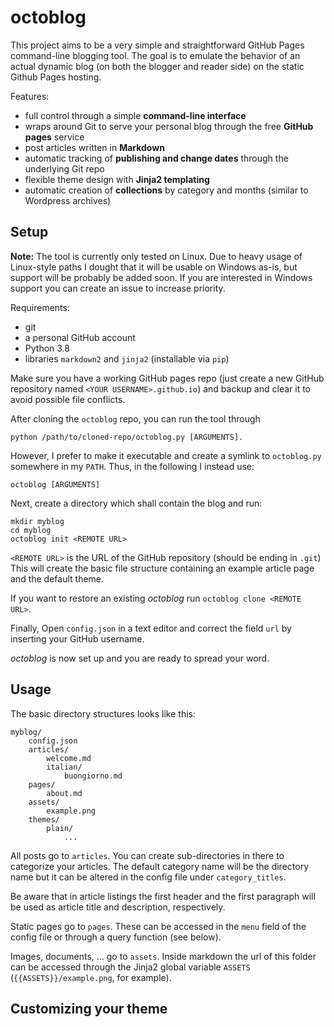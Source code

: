 # octoblog

This project aims to be a very simple and straightforward GitHub Pages command-line blogging tool.
The goal is to emulate the behavior of an actual dynamic blog (on both the blogger and reader 
side) on the static Github Pages hosting.

Features:
 - full control through a simple **command-line interface**
 - wraps around Git to serve your personal blog through the free **GitHub pages** service
 - post articles written in **Markdown**
 - automatic tracking of **publishing and change dates** through the underlying Git repo
 - flexible theme design with **Jinja2 templating**
 - automatic creation of **collections** by category and months (similar to Wordpress archives)

## Setup

**Note:** The tool is currently only tested on Linux. Due to heavy usage of Linux-style paths
I dought that it will be usable on Windows as-is, but support will be probably be added soon.
If you are interested in Windows support you can create an issue to increase priority.

Requirements:
 - git
 - a personal GitHub account
 - Python 3.8
 - libraries `markdown2` and `jinja2` (installable via `pip`)

Make sure you have a working GitHub pages repo (just create a new GitHub repository named
`<YOUR USERNAME>.github.io`) and backup and clear it to avoid possible file conflicts.

After cloning the `octoblog` repo, you can run the tool through
```
python /path/to/cloned-repo/octoblog.py [ARGUMENTS].
```
However, I prefer to make it executable and create a symlink to `octoblog.py` somewhere in
my `PATH`. Thus, in the following I instead use:
```
octoblog [ARGUMENTS]
```

Next, create a directory which shall contain the blog and run:
```
mkdir myblog
cd myblog
octoblog init <REMOTE URL>
```
`<REMOTE URL>` is the URL of the GitHub repository (should be ending in `.git`)
This will create the basic file structure containing an example article page and the
default theme.

If you want to restore an existing *octoblog* run `octoblog clone <REMOTE URL>`.

Finally, Open `config.json` in a text editor and correct the field `url` by inserting your 
GitHub username.

*octoblog* is now set up and you are ready to spread your word.

## Usage

The basic directory structures looks like this:
```
myblog/
	config.json
	articles/
		welcome.md
		italian/
			buongiorno.md
	pages/
		about.md
	assets/
		example.png
	themes/
		plain/
			...
```

All posts go to `articles`. You can create sub-directories in there to categorize
your articles. The default category name will be the directory name but it can be altered
in the config file under `category_titles`.

Be aware that in article listings the first header and the first paragraph will be used as article 
title and description, respectively.

Static pages go to `pages`. These can be accessed in the `menu` field of the config file or through
a query function (see below).

Images, documents, ... go to `assets`. Inside markdown the url of this folder can be accessed 
through the Jinja2 global variable `ASSETS` (`{{ASSETS}}/example.png`, for example).

## Customizing your theme

